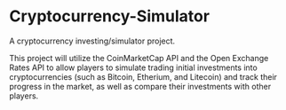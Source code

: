 # Cryptocurrency-Simulator
A cryptocurrency investing/simulator project.


This project will utilize the CoinMarketCap API and the Open Exchange Rates API to allow players to simulate
trading initial investments into cryptocurrencies (such as Bitcoin, Etherium, and Litecoin) and track their progress in the market, as well as compare their investments with other players.